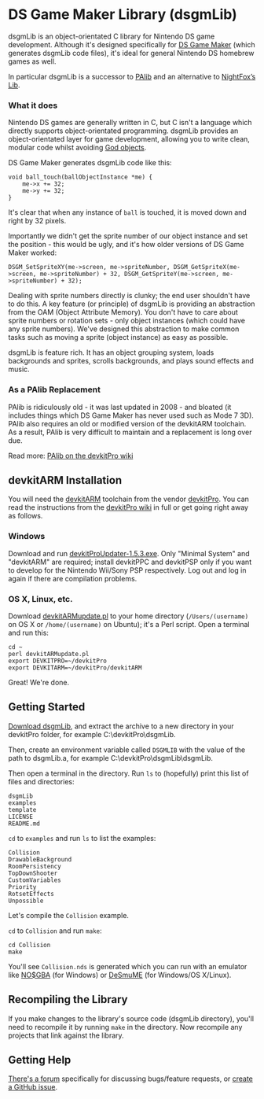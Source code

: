 DS Game Maker Library (dsgmLib)
===============================
dsgmLib is an object-orientated C library for Nintendo DS game development. Although it's designed specifically for [DS Game Maker](https://github.com/DSGameMaker/dsgmApp) (which generates dsgmLib code files), it's ideal for general Nintendo DS homebrew games as well.

In particular dsgmLib is a successor to [PAlib](http://sourceforge.net/projects/pands/) and an alternative to [NightFox’s Lib](http://www.nightfoxandco.com/index.php/main-en/coding/nfl-en/).

### What it does

Nintendo DS games are generally written in C, but C isn't a language which directly supports object-orientated programming. dsgmLib provides an object-orientated layer for game development, allowing you to write clean, modular code whilst avoiding [God objects](http://en.wikipedia.org/wiki/God_object).

DS Game Maker generates dsgmLib code like this:

    void ball_touch(ballObjectInstance *me) {
        me->x += 32;
        me->y += 32;
    }

It's clear that when any instance of `ball` is touched, it is moved down and right by 32 pixels.

Importantly we didn't get the sprite number of our object instance and set the position - this would be ugly, and it's how older versions of DS Game Maker worked:

    DSGM_SetSpriteXY(me->screen, me->spriteNumber, DSGM_GetSpriteX(me->screen, me->spriteNumber) + 32, DSGM_GetSpriteY(me->screen, me->spriteNumber) + 32);

Dealing with sprite numbers directly is clunky; the end user shouldn't have to do this. A key feature (or principle) of dsgmLib is providing an abstraction from the OAM (Object Attribute Memory). You don't have to care about sprite numbers or rotation sets - only object instances (which could have any sprite numbers). We've designed this abstraction to make common tasks such as moving a sprite (object instance) as easy as possible.

dsgmLib is feature rich. It has an object grouping system, loads backgrounds and sprites, scrolls backgrounds, and plays sound effects and music.

### As a PAlib Replacement

PAlib is ridiculously old - it was last updated in 2008 - and bloated (it includes things which DS Game Maker has never used such as Mode 7 3D). PAlib also requires an old or modified version of the devkitARM toolchain. As a result, PAlib is very difficult to maintain and a replacement is long over due.

Read more: [PAlib on the devkitPro wiki](http://devkitpro.org/wiki/PAlib)

devkitARM Installation
-------------

You will need the [devkitARM](http://sourceforge.net/projects/devkitpro/files/devkitARM/) toolchain from the vendor [devkitPro](http://devkitpro.org/). You can read the instructions from the [devkitPro wiki](http://devkitpro.org/wiki/Getting_Started/devkitARM) in full or get going right away as follows.

### Windows
Download and run [devkitProUpdater-1.5.3.exe](http://sourceforge.net/projects/devkitpro/files/Automated%20Installer/devkitProUpdater-1.5.3.exe/download). Only "Minimal System" and "devkitARM" are required; install devkitPPC and devkitPSP only if you want to develop for the Nintendo Wii/Sony PSP respectively. Log out and log in again if there are compilation problems.

### OS X, Linux, etc.
Download [devkitARMupdate.pl](http://sourceforge.net/projects/devkitpro/files/Automated%20Installer/devkitARMupdate.pl/download) to your home directory (`/Users/(username)` on OS X or `/home/(username)` on Ubuntu); it's a Perl script. Open a terminal and run this:

    cd ~
    perl devkitARMupdate.pl
    export DEVKITPRO=~/devkitPro
    export DEVKITARM=~/devkitPro/devkitARM

Great! We're done.

Getting Started
---------------
[Download dsgmLib](https://github.com/DSGameMaker/dsgmLib/archive/master.zip), and extract the archive to a new directory in your devkitPro folder, for example C:\devkitPro\dsgmLib\.

Then, create an environment variable called `DSGMLIB` with the value of the path to dsgmLib.a, for example C:\devkitPro\dsgmLib\dsgmLib.

Then open a terminal in the directory. Run `ls` to (hopefully) print this list of files and directories:

    dsgmLib
    examples
    template
    LICENSE
    README.md

`cd` to `examples` and run `ls` to list the examples:

    Collision
    DrawableBackground
    RoomPersistency
    TopDownShooter
    CustomVariables
    Priority
    RotsetEffects
    Unpossible

Let's compile the `Collision` example.

`cd` to `Collision` and run `make`:

    cd Collision
    make

You'll see `Collision.nds` is generated which you can run with an emulator like [NO$GBA](http://problemkaputt.de/gba.htm) (for Windows) or [DeSmuME](http://desmume.org/download/) (for Windows/OS X/Linux).

Recompiling the Library
---------
If you make changes to the library's source code (dsgmLib directory), you'll need to recompile it by running `make` in the directory. Now recompile any projects that link against the library.

Getting Help
------------
[There's a forum](http://dsgamemaker.com/dsgmforum/viewforum.php?f=31) specifically for discussing bugs/feature requests, or [create a GitHub issue](https://github.com/DSGameMaker/dsgmLib/issues/new).
